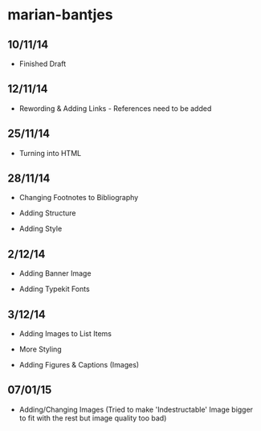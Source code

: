 marian-bantjes
==============


10/11/14 
---------

* Finished Draft

12/11/14
--------

* Rewording & Adding Links - References need to be added


25/11/14
--------


* Turning into HTML


28/11/14
--------

* Changing Footnotes to Bibliography

* Adding Structure

* Adding Style


2/12/14
--------


* Adding Banner Image

* Adding Typekit Fonts


3/12/14
-------

* Adding Images to List Items

* More Styling 

* Adding Figures & Captions (Images)


07/01/15
--------

* Adding/Changing Images (Tried to make 'Indestructable' Image bigger to fit with the rest but image quality too bad)
